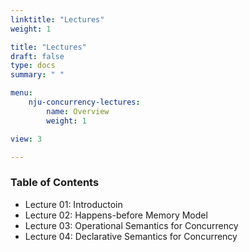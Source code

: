 ```yaml
---
linktitle: "Lectures"
weight: 1

title: "Lectures"
draft: false
type: docs
summary: " "

menu:
    nju-concurrency-lectures:
        name: Overview
        weight: 1

view: 3

---
```


### Table of Contents

* Lecture 01: Introductoin
* Lecture 02: Happens-before Memory Model
* Lecture 03: Operational Semantics for Concurrency
* Lecture 04: Declarative Semantics for Concurrency